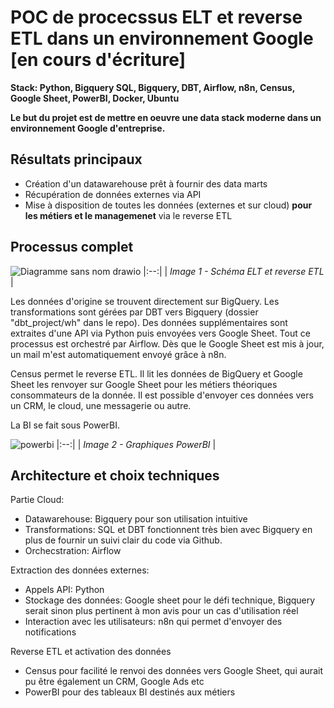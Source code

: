 # POC de procecssus ELT et reverse ETL dans un environnement Google [en cours d'écriture]
**Stack: Python, Bigquery SQL, Bigquery, DBT, Airflow, n8n, Census, Google Sheet, PowerBI, Docker, Ubuntu**

**Le but du projet est de mettre en oeuvre une data stack moderne dans un environnement Google d'entreprise.**

## Résultats principaux
- Création d'un datawarehouse prêt à fournir des data marts
- Récupération de données externes via API
- Mise à disposition de toutes les données (externes et sur cloud) **pour les métiers et le managemenet** via le reverse ETL


## Processus complet

![Diagramme sans nom drawio](https://github.com/user-attachments/assets/63158076-cf54-456b-abc6-d3cb00ba2969)
|:--:|
| *Image 1 - Schéma ELT et reverse ETL* |

Les données d'origine se trouvent directement sur BigQuery.
Les transformations sont gérées par DBT vers Bigquery (dossier "dbt_project/wh" dans le repo).
Des données supplémentaires sont extraites d'une API via Python puis envoyées vers Google Sheet.
Tout ce processus est orchestré par Airflow.
Dès que le Google Sheet est mis à jour, un mail m'est automatiquement envoyé grâce à n8n.

Census permet le reverse ETL.
Il lit les données de BigQuery et Google Sheet les renvoyer sur Google Sheet pour les métiers théoriques consommateurs de la donnée.
Il est possible d'envoyer ces données vers un CRM, le cloud, une messagerie ou autre.

La BI se fait sous PowerBI.

![powerbi](https://github.com/user-attachments/assets/fc1c9d96-ed31-4093-8a09-12960ea78c41)
|:--:|
| *Image 2 - Graphiques PowerBI* |

## Architecture et choix techniques

Partie Cloud:
- Datawarehouse: Bigquery pour son utilisation intuitive
- Transformations: SQL et DBT fonctionnent très bien avec Bigquery en plus de fournir un suivi clair du code via Github.
- Orchecstration: Airflow

Extraction des données externes:
- Appels API: Python
- Stockage des données: Google sheet pour le défi technique, Bigquery serait sinon plus pertinent à mon avis pour un cas d'utilisation réel
- Interaction avec les utilisateurs: n8n qui permet d'envoyer des notifications 

Reverse ETL et activation des données
- Census pour facilité le renvoi des données vers Google Sheet, qui aurait pu être également un CRM, Google Ads etc
- PowerBI pour des tableaux BI destinés aux métiers
